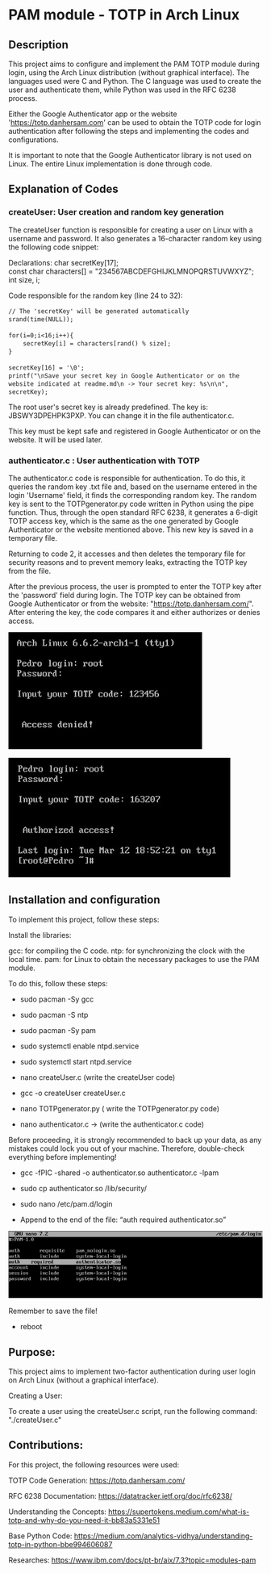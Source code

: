 
 
# PAM module - TOTP in Arch Linux


## Description
 
This project aims to configure and implement the PAM TOTP module during login, using the Arch Linux distribution (without graphical interface). The languages used were C and Python. The C language was used to create the user and authenticate them, while Python was used in the RFC 6238 process.

Either the Google Authenticator app or the website 'https://totp.danhersam.com' can be used to obtain the TOTP code for login authentication after following the steps and implementing the codes and configurations.

It is important to note that the Google Authenticator library is not used on Linux. The entire Linux implementation is done through code.
	

## Explanation of Codes

### createUser: User creation and random key generation

The createUser function is responsible for creating a user on Linux with a username and password. It also generates a 16-character random key using the following code snippet:

Declarations:
char secretKey[17];    
const char characters[] = "234567ABCDEFGHIJKLMNOPQRSTUVWXYZ";    
int size, i;

Code responsible for the random key (line 24 to 32):

    // The 'secretKey' will be generated automatically
    srand(time(NULL));

    for(i=0;i<16;i++){
        secretKey[i] = characters[rand() % size];
    }

    secretKey[16] = '\0';
    printf("\nSave your secret key in Google Authenticator or on the website indicated at readme.md\n -> Your secret key: %s\n\n", secretKey);

The root user's secret key is already predefined. The key is: JBSWY3DPEHPK3PXP. You can change it in the file authenticator.c.

This key must be kept safe and registered in Google Authenticator or on the website. It will be used later.

### authenticator.c : User authentication with TOTP

The authenticator.c code is responsible for authentication. To do this, it queries the random key .txt file and, based on the username entered in the login 'Username' field, it finds the corresponding random key. The random key is sent to the TOTPgenerator.py code written in Python using the pipe function. Thus, through the open standard RFC 6238, it generates a 6-digit TOTP access key, which is the same as the one generated by Google Authenticator or the website mentioned above. This new key is saved in a temporary file.

Returning to code 2, it accesses and then deletes the temporary file for security reasons and to prevent memory leaks, extracting the TOTP key from the file.

After the previous process, the user is prompted to enter the TOTP key after the 'password' field during login. The TOTP key can be obtained from Google Authenticator or from the website: "https://totp.danhersam.com/". After entering the key, the code compares it and either authorizes or denies access.


![accessDenied](Images/accessDenied.jpg)

![authorizesAccess](Images/authorizedAccess.jpg)



## Installation and configuration
To implement this project, follow these steps:

Install the libraries:

gcc: for compiling the C code.
ntp: for synchronizing the clock with the local time.
pam: for Linux to obtain the necessary packages to use the PAM module.

To do this, follow these steps:

* sudo pacman -Sy gcc 

* sudo pacman -S ntp

* sudo pacman -Sy pam

* sudo systemctl enable ntpd.service

* sudo systemctl start ntpd.service

* nano createUser.c (write the createUser code)

* gcc -o createUser createUser.c

* nano TOTPgenerator.py ( write the  TOTPgenerator.py code)

* nano authenticator.c -> (write the authenticator.c code)

Before proceeding, it is strongly recommended to back up your data, as any mistakes could lock you out of your machine. Therefore, double-check everything before implementing!

* gcc -fPIC -shared -o authenticator.so authenticator.c -lpam

* sudo cp authenticator.so /lib/security/

* sudo nano /etc/pam.d/login

* Append to the end of the file:
 “auth 	required 	authenticator.so”
 
![etc/pam.d/login](Images/pam.dLogin.jpg)

Remember to save the file!

* reboot

## Purpose:

This project aims to implement two-factor authentication during user login on Arch Linux (without a graphical interface).

Creating a User:

To create a user using the createUser.c script, run the following command:  "./createUser.c"


## Contributions:
For this project, the following resources were used:

TOTP Code Generation: https://totp.danhersam.com/

RFC 6238 Documentation: https://datatracker.ietf.org/doc/rfc6238/

Understanding the Concepts: https://supertokens.medium.com/what-is-totp-and-why-do-you-need-it-bb83a5331e51

Base Python Code: https://medium.com/analytics-vidhya/understanding-totp-in-python-bbe994606087

Researches: https://www.ibm.com/docs/pt-br/aix/7.3?topic=modules-pam

